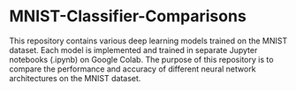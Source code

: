 # MNIST-Classifier-Comparisons
This repository contains various deep learning models trained on the MNIST dataset. Each model is implemented and trained in separate Jupyter notebooks (.ipynb) on Google Colab. The purpose of this repository is to compare the performance and accuracy of different neural network architectures on the MNIST dataset.
